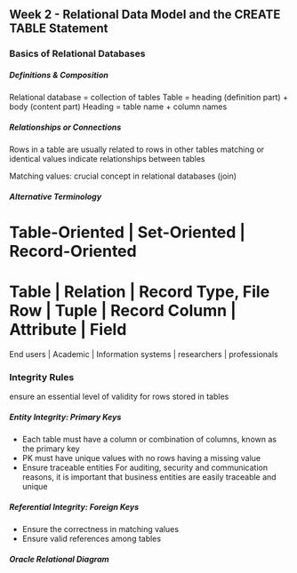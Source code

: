 ## Week 2 - Relational Data Model and the CREATE TABLE Statement

### Basics of Relational Databases

##### Definitions & Composition
Relational database = collection of tables
Table = heading (definition part) + body (content part)
Heading = table name + column names

##### Relationships or Connections

Rows in a table are usually related to rows in other tables
matching or identical values indicate relationships between tables

Matching values: crucial concept in relational databases (join)

##### Alternative Terminology

Table-Oriented | Set-Oriented | Record-Oriented
===============================================
Table          | Relation     | Record Type, File
Row            | Tuple        | Record
Column         | Attribute    | Field
===============================================
End users      | Academic     | Information systems
               | researchers  | professionals

### Integrity Rules
ensure an essential level of validity for rows stored in tables

##### Entity Integrity: Primary Keys
* Each table must have a column or combination of columns, known as the primary key
* PK must have unique values with no rows having a missing value
* Ensure traceable entities
  For auditing, security and communication reasons,
  it is important that business entities are easily traceable and unique

##### Referential Integrity: Foreign Keys
* Ensure the correctness in matching values
* Ensure valid references among tables

##### Oracle Relational Diagram
